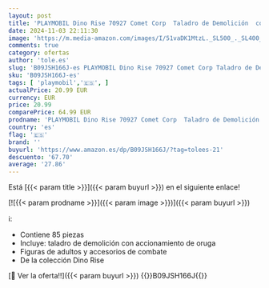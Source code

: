```yaml
---
layout: post
title: 'PLAYMOBIL Dino Rise 70927 Comet Corp  Taladro de Demolición  con accionamiento de Oruga  Juguetes para niños a Partir de 5 años'
date: 2024-11-03 22:11:30
image: 'https://m.media-amazon.com/images/I/51vaDK1MtzL._SL500_._SL400_.jpg'
comments: true
category: ofertas
author: 'tole.es'
slug: 'B09JSH166J-es PLAYMOBIL Dino Rise 70927 Comet Corp Taladro de Demolición...'
sku: 'B09JSH166J-es'
tags: [ 'playmobil','🇪🇸', ]
actualPrice: 20.99 EUR
currency: EUR
price: 20.99
comparePrice: 64.99 EUR
prodname: 'PLAYMOBIL Dino Rise 70927 Comet Corp  Taladro de Demolición  con accionamiento de Oruga  Juguetes para niños a Partir de 5 años'
country: 'es'
flag: '🇪🇸'
brand: ''
buyurl: 'https://www.amazon.es/dp/B09JSH166J/?tag=tolees-21'
descuento: '67.70'
average: '27.86'
---
```


Está [{{< param title >}}]({{< param buyurl >}}) en el siguiente enlace!

[![{{< param prodname >}}]({{< param image >}})]({{< param buyurl >}})

ℹ️:

- Contiene 85 piezas
- Incluye: taladro de demolición con accionamiento de oruga
- Figuras de adultos y accesorios de combate
- De la colección Dino Rise

[🛒 Ver la oferta!!]({{< param buyurl >}})
{{<world>}}B09JSH166J{{</world>}}

